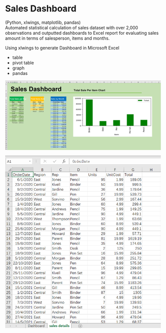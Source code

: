 # Sales Dashboard
(Python, xlwings, matplotlib, pandas)    
Automated statistical calculation of sales dataset with over 2,000 observations and outputted dashboards to Excel report for evaluating sales amount in terms of salesperson, items and months.  


Using xlwings to generate Dashboard in Microsoft Excel
- table
- pivot table
- graph
- pandas

![](https://github.com/Rogerlaulau/generate-Excel-Dashboard/blob/main/excel%20result.png)

![](https://github.com/Rogerlaulau/generate-Excel-Dashboard/blob/main/excel%20sales%20details.png)
